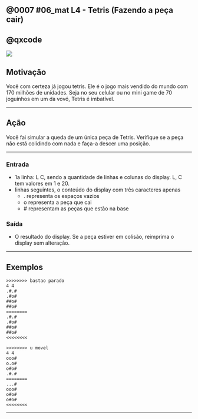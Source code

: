 ## @0007 #06_mat L4 - Tetris (Fazendo a peça cair)
## @qxcode

![](capa.jpg)

## Motivação

Você com certeza já jogou tetris. Ele é o jogo mais vendido do mundo com 170 milhões de unidades. Seja no seu celular ou no mini game de 70 joguinhos em um da vovó, Tetris é imbatível.

---

## Ação

Você fai simular a queda de um única peça de Tetris. Verifique se a peça não está colidindo com nada e faça-a descer uma posição.

---

### Entrada
- 1a linha: L C, sendo a quantidade de linhas e colunas do display. L, C tem valores em 1 e 20.
- linhas seguintes, o conteúdo do display com três caracteres apenas
    - . representa os espaços vazios
    - o representa a peça que cai
    - \# representam as peças que estão na base

### Saída
- O resultado do display. Se a peça estiver em colisão, reimprima
o display sem alteração.

---

## Exemplos

```
>>>>>>>> bastao parado
4 4
.#.#
.#o#
##o#
##o#
========
.#.#
.#o#
##o#
##o#
<<<<<<<<

>>>>>>>> u movel
4 4
ooo#
o.o#
o#o#
.#.#
========
...#
ooo#
o#o#
o#o#
<<<<<<<<
```

---

<!---
>>>>>>>> L descendo
5 5
.....
..ooo
.#..o
###..
##.##
========
.....
.....
.#ooo
###.o
##.##
<<<<<<<<

>>>>>>>> barra parada
5 6
......
.ooooo
.#....
.##..#
##.##.
========
......
.ooooo
.#....
.##..#
##.##.
<<<<<<<<

>>>>>>>> nave caindo
5 7
.##o.o.
.##ooo#
.#..o.#
.##..#.
##.##.#
========
.##....
.##o.o#
.#.ooo#
.##.o#.
##.##.#
<<<<<<<<
---!>